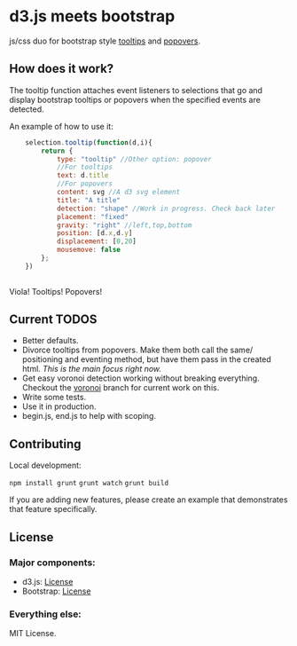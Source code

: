 # d3.js meets bootstrap
js/css duo for bootstrap style [tooltips](http://bl.ocks.org/2981335) and [popovers](http://bl.ocks.org/3012212).

## How does it work?  
The tooltip function attaches event listeners to
selections that go and display bootstrap tooltips or popovers when
the specified events are detected.

An example of how to use it:
```javascript
    selection.tooltip(function(d,i){
        return {        
            type: "tooltip" //Other option: popover
            //For tooltips
            text: d.title
            //For popovers
            content: svg //A d3 svg element
            title: "A title"
            detection: "shape" //Work in progress. Check back later
            placement: "fixed"
            gravity: "right" //left,top,bottom
            position: [d.x,d.y]
            displacement: [0,20]            
            mousemove: false
        };
    })
    
```
    
Viola! Tooltips! Popovers!

## Current TODOS
* Better defaults.
* Divorce tooltips from popovers. Make them both call the same/
  positioning and eventing method, but have them pass in the created
  html. _This is the main focus right now._
* Get easy voronoi detection working without breaking
  everything. Checkout the [voronoi](https://github.com/zmaril/d3-bootstrap-plugins/tree/voronoi) branch for current work on this. 
* Write some tests. 
* Use it in production. 
* begin.js, end.js to help with scoping. 

## Contributing

Local development:

`npm install grunt`
`grunt watch`
`grunt build`

If you are adding new features, please create an example that
demonstrates that feature specifically.

## License

### Major components:
* d3.js: [License](https://github.com/mbostock/d3/blob/master/LICENSE)
* Bootstrap: [License](https://github.com/twitter/bootstrap/blob/master/LICENSE)

### Everything else:

MIT License.
